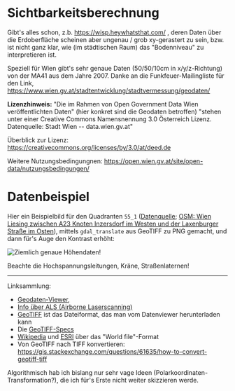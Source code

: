 # Sichtbarkeitsberechnung

Gibt's alles schon, z.b. https://wisp.heywhatsthat.com/ , deren Daten über 
die Erdoberfläche scheinen aber ungenau / grob xy-gerastert zu sein, bzw. ist 
nicht ganz klar, wie (im städtischen Raum) das "Bodenniveau" zu interpretieren 
ist.

Speziell für Wien gibt's sehr genaue Daten (50/50/10cm in x/y/z-Richtung) 
von der MA41 aus dem Jahre 2007. Danke an die Funkfeuer-Mailingliste für 
den Link, https://www.wien.gv.at/stadtentwicklung/stadtvermessung/geodaten/

**Lizenzhinweis:** "Die im Rahmen von Open Government Data Wien veröffentlichten 
Daten" (hier konkret sind die Geodaten betroffen) "stehen unter einer Creative 
Commons Namensnennung 3.0 Österreich Lizenz. Datenquelle: Stadt Wien -- data.wien.gv.at"

Überblick zur Lizenz: https://creativecommons.org/licenses/by/3.0/at/deed.de

Weitere Nutzungsbedingungnen: https://open.wien.gv.at/site/open-data/nutzungsbedingungen/


# Datenbeispiel

Hier ein Beispielbild für den Quadranten `55_1` ([Datenquelle](https://www.wien.gv.at/ma41datenviewer/downloads/ma41/geodaten/dom_tif/55_1_dom.zip); [OSM: Wien Liesing zwischen A23 Knoten Inzersdorf im Westen und der Laxenburger Straße im Osten](https://www.openstreetmap.org/search?query=wien%20liesing#map=15/48.1444/16.3497)), 
mittels `gdal_translate` aus GeoTIFF zu PNG gemacht, und dann für's Auge den Kontrast erhöht:

![Ziemlich genaue Höhendaten!](https://github.com/aaaaalbert/funkfeuer-sachen/blob/master/sichtbarkeit/55_1.png)

Beachte die Hochspannungsleitungen, Kräne, Straßenlaternen!

-----


Linksammlung:
* [Geodaten-Viewer](https://www.wien.gv.at/ma41datenviewer/public/start.aspx), 
* [Info über ALS (Airborne Laserscanning)](https://www.wien.gv.at/stadtentwicklung/stadtvermessung/geodaten/als/produkt.html)
* [GeoTIFF](https://trac.osgeo.org/geotiff/) ist das Dateiformat, das man vom Datenviewer herunterladen kann
* Die [GeoTIFF-Specs](http://www.remotesensing.org/geotiff/spec/geotiff1.html)
* [Wikipedia](https://en.wikipedia.org/wiki/World_file) und [ESRI](http://webhelp.esri.com/arcgisdesktop/9.3/index.cfm?pid=3034&topicname=World_files_for_raster_datasets)
über das "World file"-Format
* Von GeoTIFF nach TIFF konvertieren: https://gis.stackexchange.com/questions/61635/how-to-convert-geotiff-tiff

Algorithmisch hab ich bislang nur sehr vage Ideen (Polarkoordinaten-Transformation?), 
die ich für's Erste nicht weiter skizzieren werde.
